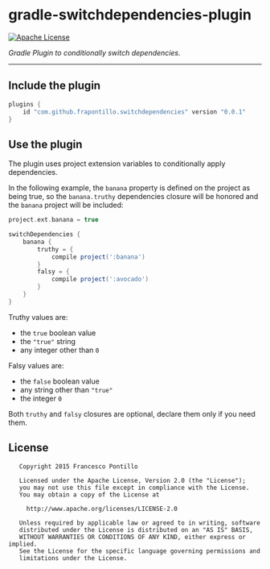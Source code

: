 gradle-switchdependencies-plugin
================================

[![Apache License][license-image]][license-url]

_Gradle Plugin to conditionally switch dependencies._

--------------------------------

## Include the plugin

```gradle
plugins {
    id "com.github.frapontillo.switchdependencies" version "0.0.1"
}
```

## Use the plugin

The plugin uses project extension variables to conditionally apply dependencies.

In the following example, the `banana` property is defined on the project as being true, so the 
`banana.truthy` dependencies closure will be honored and the `banana` project will be included:

```gradle
project.ext.banana = true

switchDependencies {
    banana {
        truthy = {
            compile project(':banana')
        }
        falsy = {
            compile project(':avocado')
        }
    }
}
```

Truthy values are:

* the `true` boolean value
* the `"true"` string
* any integer other than `0`

Falsy values are:

* the `false` boolean value
* any string other than `"true"`
* the integer `0`

Both `truthy` and `falsy` closures are optional, declare them only if you need them.

## License

```
   Copyright 2015 Francesco Pontillo

   Licensed under the Apache License, Version 2.0 (the "License");
   you may not use this file except in compliance with the License.
   You may obtain a copy of the License at

     http://www.apache.org/licenses/LICENSE-2.0

   Unless required by applicable law or agreed to in writing, software
   distributed under the License is distributed on an "AS IS" BASIS,
   WITHOUT WARRANTIES OR CONDITIONS OF ANY KIND, either express or implied.
   See the License for the specific language governing permissions and
   limitations under the License.
```

[license-image]: http://img.shields.io/badge/license-Apache_2.0-blue.svg?style=flat
[license-url]: LICENSE
